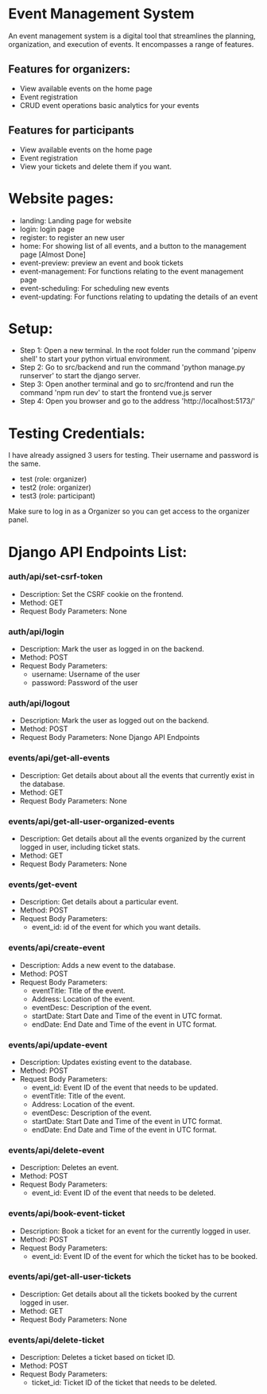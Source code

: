 # Event Management System

An event management system is a digital tool that streamlines the planning, organization, and execution of events. It encompasses a range of features.

## Features for organizers:
* View available events on the home page
* Event registration
* CRUD event operations basic analytics for your events

## Features for participants
* View available events on the home page
* Event registration
* View your tickets and delete them if you want.


# Website pages:

* landing: Landing page for website
* login: login page
* register: to register an new user
* home: For showing list of all events, and a button to the management page [Almost Done]
* event-preview: preview an event and book tickets
* event-management: For functions relating to the event management page
* event-scheduling: For scheduling new events
* event-updating: For functions relating to updating the details of an event

# Setup:

* Step 1: Open a new terminal. In the root folder run the command 'pipenv shell' to start your python virtual environment.
* Step 2: Go to src/backend and run the command 'python manage.py runserver' to start the django server.
* Step 3: Open another terminal and go to src/frontend and run the command 'npm run dev' to start the frontend vue.js server
* Step 4: Open you browser and go to the address 'http://localhost:5173/'


# Testing Credentials:

I have already assigned 3 users for testing. Their username and password is the same.
* test (role: organizer)
* test2 (role: organizer)
* test3 (role: participant)

Make sure to log in as a Organizer so you can get access to the organizer panel.


# Django API Endpoints List:

### auth/api/set-csrf-token
* Description: Set the CSRF cookie on the frontend.
* Method: GET
* Request Body Parameters: None

### auth/api/login
* Description: Mark the user as logged in on the backend.
* Method: POST
* Request Body Parameters:
    - username: Username of the user
    - password: Password of the user

### auth/api/logout
* Description: Mark the user as logged out on the backend.
* Method: POST
* Request Body Parameters: None
Django API Endpoints
### events/api/get-all-events
* Description: Get details about about all the events that currently exist in the database.
* Method: GET
* Request Body Parameters: None

### events/api/get-all-user-organized-events
* Description: Get details about all the events organized by the current logged in user, including ticket stats.
* Method: GET
* Request Body Parameters: None

### events/get-event
* Description: Get details about a particular event.
* Method: POST
* Request Body Parameters:
    - event_id: id of the event for which you want details.

### events/api/create-event
* Description: Adds a new event to the database.
* Method: POST
* Request Body Parameters:
    - eventTitle: Title of the event.
    - Address: Location of the event.
    - eventDesc: Description of the event.
    - startDate: Start Date and Time of the event in UTC format.
    - endDate: End Date and Time of the event in UTC format.


### events/api/update-event
* Description: Updates existing event to the database.
* Method: POST
* Request Body Parameters:
    - event_id: Event ID of the event that needs to be updated.
    - eventTitle: Title of the event.
    - Address: Location of the event.
    - eventDesc: Description of the event.
    - startDate: Start Date and Time of the event in UTC format.
    - endDate: End Date and Time of the event in UTC format.

### events/api/delete-event
* Description: Deletes an event.
* Method: POST
* Request Body Parameters:
    - event_id: Event ID of the event that needs to be deleted.

### events/api/book-event-ticket
* Description: Book a ticket for an event for the currently logged in user.
* Method: POST
* Request Body Parameters:
    - event_id: Event ID of the event for which the ticket has to be booked.

### events/api/get-all-user-tickets
* Description: Get details about all the tickets booked by the current logged in user.
* Method: GET
* Request Body Parameters: None

### events/api/delete-ticket
* Description: Deletes a ticket based on ticket ID.
* Method: POST
* Request Body Parameters:
    - ticket_id: Ticket ID of the ticket that needs to be deleted.
